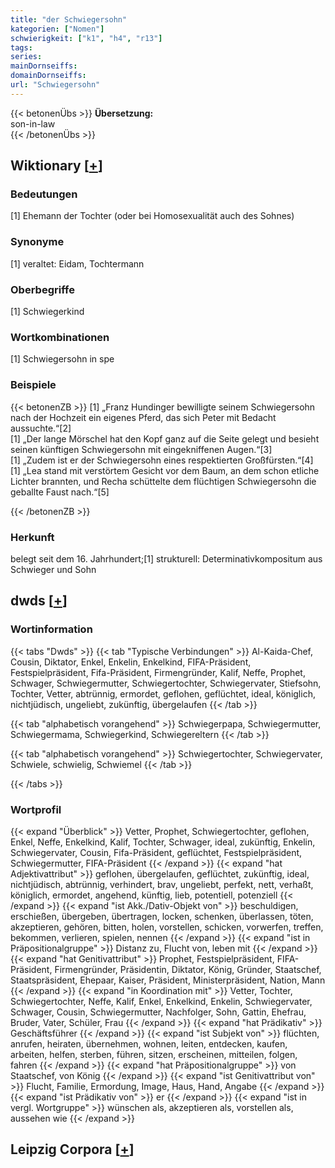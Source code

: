```yaml
---
title: "der Schwiegersohn"
kategorien: ["Nomen"]
schwierigkeit: ["k1", "h4", "r13"]
tags:
series:
mainDornseiffs:
domainDornseiffs:
url: "Schwiegersohn"
---
```


{{< betonenÜbs >}}
**Übersetzung:**  
son-in-law  
{{< /betonenÜbs >}}

## Wiktionary [[+](https://de.wiktionary.org/wiki/Schwiegersohn)]

### Bedeutungen
[1] Ehemann der Tochter (oder bei Homosexualität auch des Sohnes)  

### Synonyme
[1] veraltet: Eidam, Tochtermann  

### Oberbegriffe
[1] Schwiegerkind  

### Wortkombinationen
[1] Schwiegersohn in spe  

### Beispiele
{{< betonenZB >}}
[1] „Franz Hundinger bewilligte seinem Schwiegersohn nach der Hochzeit ein eigenes Pferd, das sich Peter mit Bedacht aussuchte.“[2]  
[1] „Der lange Mörschel hat den Kopf ganz auf die Seite gelegt und besieht seinen künftigen Schwiegersohn mit eingekniffenen Augen.“[3]  
[1] „Zudem ist er der Schwiegersohn eines respektierten Großfürsten.“[4]  
[1] „Lea stand mit verstörtem Gesicht vor dem Baum, an dem schon etliche Lichter brannten, und Recha schüttelte dem flüchtigen Schwiegersohn die geballte Faust nach.“[5]  

{{< /betonenZB >}}
### Herkunft
belegt seit dem 16. Jahrhundert;[1] strukturell: Determinativkompositum aus Schwieger und Sohn  



## dwds [[+](https://www.dwds.de/wb/Schwiegersohn)]

### Wortinformation
{{< tabs "Dwds" >}}
{{< tab "Typische Verbindungen" >}}
Al-Kaida-Chef, Cousin, Diktator, Enkel, Enkelin, Enkelkind, FIFA-Präsident, Festspielpräsident, Fifa-Präsident, Firmengründer, Kalif, Neffe, Prophet, Schwager, Schwiegermutter, Schwiegertochter, Schwiegervater, Stiefsohn, Tochter, Vetter, abtrünnig, ermordet, geflohen, geflüchtet, ideal, königlich, nichtjüdisch, ungeliebt, zukünftig, übergelaufen
{{< /tab >}}

{{< tab "alphabetisch vorangehend" >}}
Schwiegerpapa, Schwiegermutter, Schwiegermama, Schwiegerkind, Schwiegereltern
{{< /tab >}}

{{< tab "alphabetisch vorangehend" >}}
Schwiegertochter, Schwiegervater, Schwiele, schwielig, Schwiemel
{{< /tab >}}

{{< /tabs >}}

### Wortprofil
{{< expand "Überblick" >}} Vetter, Prophet, Schwiegertochter, geflohen, Enkel, Neffe, Enkelkind, Kalif, Tochter, Schwager, ideal, zukünftig, Enkelin, Schwiegervater, Cousin, Fifa-Präsident, geflüchtet, Festspielpräsident, Schwiegermutter, FIFA-Präsident {{< /expand >}}
{{< expand "hat Adjektivattribut" >}} geflohen, übergelaufen, geflüchtet, zukünftig, ideal, nichtjüdisch, abtrünnig, verhindert, brav, ungeliebt, perfekt, nett, verhaßt, königlich, ermordet, angehend, künftig, lieb, potentiell, potenziell {{< /expand >}}
{{< expand "ist Akk./Dativ-Objekt von" >}} beschuldigen, erschießen, übergeben, übertragen, locken, schenken, überlassen, töten, akzeptieren, gehören, bitten, holen, vorstellen, schicken, vorwerfen, treffen, bekommen, verlieren, spielen, nennen {{< /expand >}}
{{< expand "ist in Präpositionalgruppe" >}} Distanz zu, Flucht von, leben mit {{< /expand >}}
{{< expand "hat Genitivattribut" >}} Prophet, Festspielpräsident, FIFA-Präsident, Firmengründer, Präsidentin, Diktator, König, Gründer, Staatschef, Staatspräsident, Ehepaar, Kaiser, Präsident, Ministerpräsident, Nation, Mann {{< /expand >}}
{{< expand "in Koordination mit" >}} Vetter, Tochter, Schwiegertochter, Neffe, Kalif, Enkel, Enkelkind, Enkelin, Schwiegervater, Schwager, Cousin, Schwiegermutter, Nachfolger, Sohn, Gattin, Ehefrau, Bruder, Vater, Schüler, Frau {{< /expand >}}
{{< expand "hat Prädikativ" >}} Geschäftsführer {{< /expand >}}
{{< expand "ist Subjekt von" >}} flüchten, anrufen, heiraten, übernehmen, wohnen, leiten, entdecken, kaufen, arbeiten, helfen, sterben, führen, sitzen, erscheinen, mitteilen, folgen, fahren {{< /expand >}}
{{< expand "hat Präpositionalgruppe" >}} von Staatschef, von König {{< /expand >}}
{{< expand "ist Genitivattribut von" >}} Flucht, Familie, Ermordung, Image, Haus, Hand, Angabe {{< /expand >}}
{{< expand "ist Prädikativ von" >}} er {{< /expand >}}
{{< expand "ist in vergl. Wortgruppe" >}} wünschen als, akzeptieren als, vorstellen als, aussehen wie {{< /expand >}}

## Leipzig Corpora [[+](https://corpora.uni-leipzig.de/en/res?word=Schwiegersohn&corpusId=deu_newscrawl-public_2018)]

